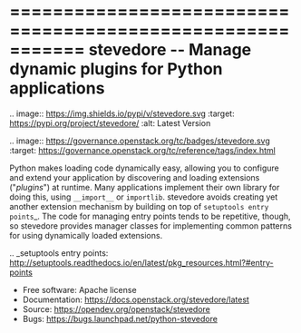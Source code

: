 ===========================================================
stevedore -- Manage dynamic plugins for Python applications
===========================================================

.. image:: https://img.shields.io/pypi/v/stevedore.svg
    :target: https://pypi.org/project/stevedore/
    :alt: Latest Version

.. image:: https://governance.openstack.org/tc/badges/stevedore.svg
    :target: https://governance.openstack.org/tc/reference/tags/index.html

Python makes loading code dynamically easy, allowing you to configure
and extend your application by discovering and loading extensions
("*plugins*") at runtime. Many applications implement their own
library for doing this, using ``__import__`` or ``importlib``.
stevedore avoids creating yet another extension
mechanism by building on top of `setuptools entry points`_. The code
for managing entry points tends to be repetitive, though, so stevedore
provides manager classes for implementing common patterns for using
dynamically loaded extensions.

.. _setuptools entry points: http://setuptools.readthedocs.io/en/latest/pkg_resources.html?#entry-points

* Free software: Apache license
* Documentation: https://docs.openstack.org/stevedore/latest
* Source: https://opendev.org/openstack/stevedore
* Bugs: https://bugs.launchpad.net/python-stevedore

